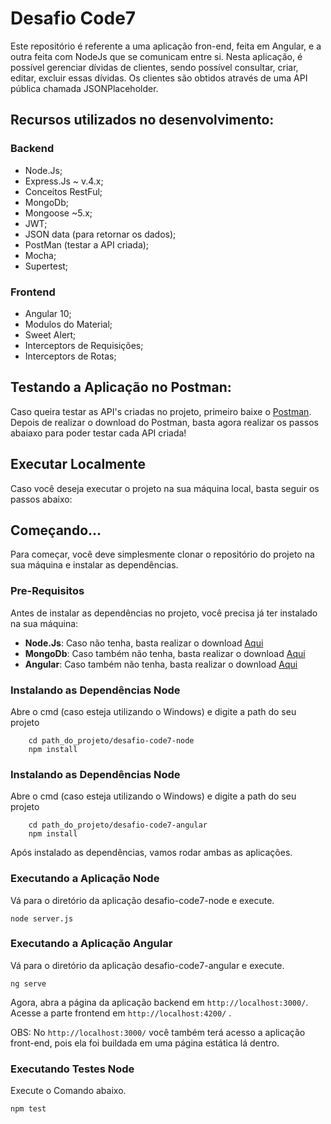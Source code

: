 # Desafio Code7

Este repositório é referente a uma aplicação  fron-end, feita em Angular, e a outra feita com NodeJs que se comunicam entre si.
Nesta aplicação, é possível gerenciar dívidas de clientes, sendo possível consultar, criar, editar, excluir essas dívidas. Os clientes são obtidos através de uma API pública chamada JSONPlaceholder.



## Recursos utilizados no desenvolvimento:

### Backend
- Node.Js;
- Express.Js ~ v.4.x;
- Conceitos RestFul;
- MongoDb;
- Mongoose ~5.x;
- JWT;
- JSON data (para retornar os dados);
- PostMan (testar a API criada);
- Mocha;
- Supertest;

### Frontend
- Angular 10;
- Modulos do Material;
- Sweet Alert;
- Interceptors de Requisições;
- Interceptors de Rotas;

## Testando a Aplicação no Postman:

Caso queira testar as API's criadas no projeto, primeiro baixe o [Postman](https://chrome.google.com/webstore/detail/postman/fhbjgbiflinjbdggehcddcbncdddomop).
Depois de realizar o download do Postman, basta agora realizar os passos abaiaxo para 
poder testar cada API criada!


## Executar Localmente

Caso você deseja executar o projeto na sua máquina local, basta seguir os passos abaixo:

## Começando...

Para começar, você deve simplesmente clonar o repositório do projeto na sua máquina e instalar as dependências.

### Pre-Requisitos

Antes de instalar as dependências no projeto, você precisa já ter instalado na sua máquina:

* **Node.Js**: Caso não tenha, basta realizar o download [Aqui](https://nodejs.org/en/)
* **MongoDb**: Caso também não tenha, basta realizar o download [Aqui](https://www.mongodb.com/download-center#community)
* **Angular**: Caso também não tenha, basta realizar o download [Aqui](https://cli.angular.io/)



### Instalando as Dependências Node

Abre o cmd (caso esteja utilizando o Windows) e digite a path do seu projeto

```
    cd path_do_projeto/desafio-code7-node
    npm install
```


### Instalando as Dependências Node

Abre o cmd (caso esteja utilizando o Windows) e digite a path do seu projeto

```
    cd path_do_projeto/desafio-code7-angular
    npm install
```


Após instalado as dependências, vamos rodar ambas as aplicações.

### Executando a Aplicação Node

Vá para o diretório da aplicação desafio-code7-node e execute.

```
node server.js
```


### Executando a Aplicação Angular

Vá para o diretório da aplicação desafio-code7-angular e execute.

```
ng serve
```


Agora, abra a página da aplicação backend em `http://localhost:3000/`. Acesse a parte frontend em `http://localhost:4200/` .   


OBS: No `http://localhost:3000/` você também terá acesso a aplicação front-end, pois ela foi buildada em uma página estática lá dentro.



### Executando Testes Node

Execute o Comando abaixo.
```
npm test
```

